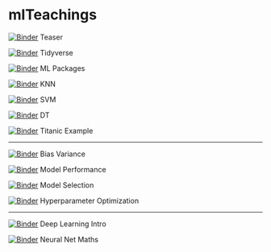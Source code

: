 # mlTeachings

[![Binder](http://mybinder.org/badge.svg)](http://beta.mybinder.org/v2/gh/gbonomib/mlTeachings/dev?filepath=0_teaser.ipynb?urlpath=tree) Teaser

[![Binder](http://mybinder.org/badge.svg)](http://beta.mybinder.org/v2/gh/gbonomib/mlTeachings/dev?filepath=1_1_intro_tidyverse.ipynb?urlpath=tree) Tidyverse

[![Binder](http://mybinder.org/badge.svg)](http://beta.mybinder.org/v2/gh/gbonomib/mlTeachings/dev?filepath=1_2_mlpackages.ipynb?urlpath=tree) ML Packages

[![Binder](http://mybinder.org/badge.svg)](http://beta.mybinder.org/v2/gh/gbonomib/mlTeachings/dev?filepath=1_3_knn.ipynb?urlpath=tree) KNN

[![Binder](http://mybinder.org/badge.svg)](http://beta.mybinder.org/v2/gh/gbonomib/mlTeachings/dev?filepath=1_4_svm.ipynb?urlpath=tree) SVM

[![Binder](http://mybinder.org/badge.svg)](http://beta.mybinder.org/v2/gh/gbonomib/mlTeachings/dev?filepath=1_5_dt.ipynb?urlpath=tree) DT

[![Binder](http://mybinder.org/badge.svg)](http://beta.mybinder.org/v2/gh/gbonomib/mlTeachings/dev?filepath=1_6_titanic.ipynb?urlpath=tree) Titanic Example

___

[![Binder](http://mybinder.org/badge.svg)](http://beta.mybinder.org/v2/gh/gbonomib/mlTeachings/dev?filepath=2_1_BiasVariance.ipynb?urlpath=tree) Bias Variance

[![Binder](http://mybinder.org/badge.svg)](http://beta.mybinder.org/v2/gh/gbonomib/mlTeachings/dev?filepath=2_2_ModelPerformance.ipynb?urlpath=tree) Model Performance

[![Binder](http://mybinder.org/badge.svg)](http://beta.mybinder.org/v2/gh/gbonomib/mlTeachings/dev?filepath=2_3_ModelSelection.ipynb?urlpath=tree) Model Selection

[![Binder](http://mybinder.org/badge.svg)](http://beta.mybinder.org/v2/gh/gbonomib/mlTeachings/dev?filepath=2_4_HyperparameterOptimization.ipynb?urlpath=tree) Hyperparameter Optimization

___

[![Binder](http://mybinder.org/badge.svg)](http://beta.mybinder.org/v2/gh/gbonomib/mlTeachings/dev?filepath=3_1_DeepLearningIntro.ipynb?urlpath=tree) Deep Learning Intro


[![Binder](http://mybinder.org/badge.svg)](http://beta.mybinder.org/v2/gh/gbonomib/mlTeachings/dev?filepath=3_2_NnetMath.ipynb?urlpath=tree) Neural Net Maths
